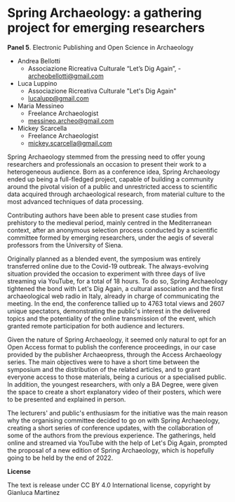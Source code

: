 # Spring Archaeology: a gathering project for emerging researchers

**Panel 5**. Electronic Publishing and Open Science in Archaeology

- Andrea Bellotti
    - Associazione Ricreativa Culturale “Let’s Dig Again”, - [archeobellotti@gmail.com](mailto:archeobellotti@gmail.com)
- Luca Luppino
    - Associazione Ricreativa Culturale "Let's Dig Again"
    - [lucalupp@gmail.com](mailto:lucalupp@gmail.com)
- Maria Messineo
    - Freelance Archaeologist
    - [messineo.archeo@gmail.com](mailto:messineo.archeo@gmail.com)
- Mickey Scarcella
    - Freelance Archaeologist
    - [mickey.scarcella@gmail.com](mailto:mickey.scarcella@gmail.com)


Spring Archaeology stemmed from the pressing need to offer young researchers and professionals an occasion to present their work to a heterogeneous audience. Born as a conference idea, Spring Archaeology ended up being a full-fledged project, capable of building a community around the pivotal vision of a public and unrestricted access to scientific data acquired through archaeological research, from material culture to the most advanced techniques of data processing.

Contributing authors have been able to present case studies from prehistory to the medieval period, mainly centred in the Mediterranean context, after an anonymous selection process conducted by a scientific committee formed by emerging researchers, under the aegis of several professors from the University of Siena.

Originally planned as a blended event, the symposium was entirely transferred online due to the Covid-19 outbreak. The always-evolving situation provided the occasion to experiment with three days of live streaming via YouTube, for a total of 18 hours. To do so, Spring Archaeology tightened the bond with Let's Dig Again, a cultural association and the first archaeological web radio in Italy, already in charge of communicating the meeting. In the end, the conference tallied up to 4763 total views and 2607 unique spectators, demonstrating the public's interest in the delivered topics and the potentiality of the online transmission of the event, which granted remote participation for both audience and lecturers.

Given the nature of Spring Archaeology, it seemed only natural to opt for an Open Access format to publish the conference proceedings, in our case provided by the publisher Archaeopress, through the Access Archaeology series. The main objectives were to have a short time between the symposium and the distribution of the related articles, and to grant everyone access to those materials, being a curious or a specialised public. In addition, the youngest researchers, with only a BA Degree, were given the space to create a short explanatory video of their posters, which were to be presented and explained in person.

The lecturers' and public's enthusiasm for the initiative was the main reason why the organising committee decided to go on with Spring Archaeology, creating a short series of conference updates, with the collaboration of some of the authors from the previous experience. The gatherings, held online and streamed via YouTube with the help of Let's Dig Again, prompted the proposal of a new edition of Spring Archaeology, which is hopefully going to be held by the end of 2022.

**License**

The text is release under CC BY 4.0 International license, copyright by
Gianluca Martinez

